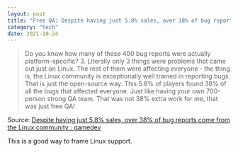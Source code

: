 ```yaml
---
layout: post
title: "Free QA: Despite having just 5.8% sales, over 38% of bug reports come from the Linux community"
category: "tech"
date: 2021-10-24
---
```


> Do you know how many of these 400 bug reports were actually platform-specific? 3. Literally only 3 things were problems that came out just on Linux. The rest of them were affecting everyone - the thing is, the Linux community is exceptionally well trained in reporting bugs. That is just the open-source way. This 5.8% of players found 38% of all the bugs that affected everyone. Just like having your own 700-person strong QA team. That was not 38% extra work for me, that was just free QA!

Source: [Despite having just 5.8% sales, over 38% of bug reports come from the Linux community : gamedev](https://www.reddit.com/r/gamedev/comments/qeqn3b/despite_having_just_58_sales_over_38_of_bug/)

This is a good way to frame Linux support.
